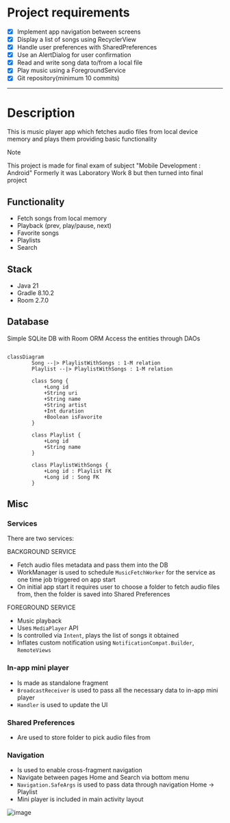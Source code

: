 # Project requirements

- [x] Implement app navigation between screens
- [x] Display a list of songs using RecyclerView
- [x] Handle user preferences with SharedPreferences
- [x] Use an AlertDialog for user confirmation
- [x] Read and write song data to/from a local file
- [x] Play music using a ForegroundService
- [x] Git repository(minimum 10 commits)

---

# Description

This is music player app which fetches audio files from local device memory and plays them providing basic functionality

>[!NOTE]
>This project is made for final exam of subject "Mobile Development : Android"
>Formerly it was Laboratory Work 8 but then turned into final project

## Functionality

- Fetch songs from local memory
- Playback (prev, play/pause, next)
- Favorite songs
- Playlists
- Search

## Stack

- Java 21
- Gradle 8.10.2
- Room 2.7.0

## Database

Simple SQLite DB with Room ORM
Access the entities through DAOs

```mermaid

classDiagram
        Song --|> PlaylistWithSongs : 1-M relation
        Playlist --|> PlaylistWithSongs : 1-M relation    

        class Song {
            +Long id
            +String uri
            +String name
            +String artist
            +Int duration
            +Boolean isFavorite
        }

        class Playlist {
            +Long id
            +String name
        }

        class PlaylistWithSongs {
            +Long id : Playlist FK
            +Long id : Song FK
        }

```

## Misc

### Services

There are two services:

BACKGROUND SERVICE
- Fetch audio files metadata and pass them into the DB
- WorkManager is used to schedule `MusicFetchWorker` for the service as one time job triggered on app start
- On initial app start it requires user to choose a folder to fetch audio files from, then the folder is saved into Shared Preferences

FOREGROUND SERVICE
- Music playback
- Uses `MediaPlayer` API
- Is controlled via `Intent`, plays the list of songs it obtained
- Inflates custom notification using `NotificationCompat.Builder`, `RemoteViews`

### In-app mini player

- Is made as standalone fragment
- `BroadcastReceiver` is used to pass all the necessary data to in-app mini player
- `Handler` is used to update the UI

### Shared Preferences

- Are used to store folder to pick audio files from

### Navigation

- Is used to enable cross-fragment navigation
- Navigate between pages Home and Search via bottom menu
- `Navigation.SafeArgs` is used to pass data through navigation Home -> Playlist
- Mini player is included in main activity layout

![image](https://github.com/user-attachments/assets/e93ee099-de7d-4fc9-beb5-78ce978298c1)

